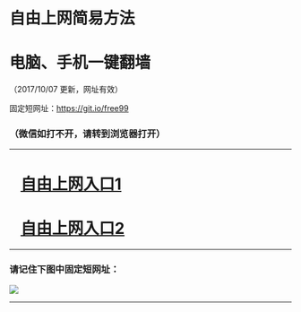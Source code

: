 ﻿# 自由上网简易方法

# 电脑、手机一键翻墙

（2017/10/07 更新，网址有效）

固定短网址：https://git.io/free99

### （微信如打不开，请转到浏览器打开）


***





# &nbsp;&nbsp; <a href="http://ft2615024735.fwq-tz-1001.info/fwqtz01.html?t=100700130607 " target="_blank">自由上网入口1</a>
# &nbsp;&nbsp; <a href="http://ft2259824006.fwq-tz-1002.info/fwqtz02.html?t=1007001995 " target="_blank">自由上网入口2</a>
***

### 请记住下图中固定短网址：

<img src="https://s3-us-west-2.amazonaws.com/fwq-1001/yjfq-20170905okok.png" /> 


***

